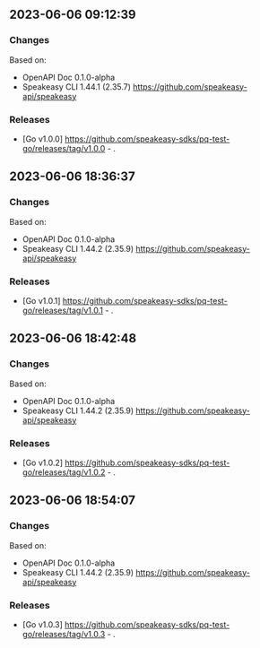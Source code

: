 

## 2023-06-06 09:12:39
### Changes
Based on:
- OpenAPI Doc 0.1.0-alpha 
- Speakeasy CLI 1.44.1 (2.35.7) https://github.com/speakeasy-api/speakeasy
### Releases
- [Go v1.0.0] https://github.com/speakeasy-sdks/pq-test-go/releases/tag/v1.0.0 - .

## 2023-06-06 18:36:37
### Changes
Based on:
- OpenAPI Doc 0.1.0-alpha 
- Speakeasy CLI 1.44.2 (2.35.9) https://github.com/speakeasy-api/speakeasy
### Releases
- [Go v1.0.1] https://github.com/speakeasy-sdks/pq-test-go/releases/tag/v1.0.1 - .

## 2023-06-06 18:42:48
### Changes
Based on:
- OpenAPI Doc 0.1.0-alpha 
- Speakeasy CLI 1.44.2 (2.35.9) https://github.com/speakeasy-api/speakeasy
### Releases
- [Go v1.0.2] https://github.com/speakeasy-sdks/pq-test-go/releases/tag/v1.0.2 - .

## 2023-06-06 18:54:07
### Changes
Based on:
- OpenAPI Doc 0.1.0-alpha 
- Speakeasy CLI 1.44.2 (2.35.9) https://github.com/speakeasy-api/speakeasy
### Releases
- [Go v1.0.3] https://github.com/speakeasy-sdks/pq-test-go/releases/tag/v1.0.3 - .